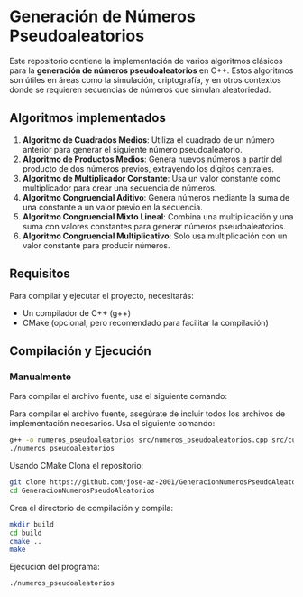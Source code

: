 # Generación de Números Pseudoaleatorios

Este repositorio contiene la implementación de varios algoritmos clásicos para la **generación de números pseudoaleatorios** en C++. Estos algoritmos son útiles en áreas como la simulación, criptografía, y en otros contextos donde se requieren secuencias de números que simulan aleatoriedad.

## Algoritmos implementados

1. **Algoritmo de Cuadrados Medios**: Utiliza el cuadrado de un número anterior para generar el siguiente número pseudoaleatorio.
2. **Algoritmo de Productos Medios**: Genera nuevos números a partir del producto de dos números previos, extrayendo los dígitos centrales.
3. **Algoritmo de Multiplicador Constante**: Usa un valor constante como multiplicador para crear una secuencia de números.
4. **Algoritmo Congruencial Aditivo**: Genera números mediante la suma de una constante a un valor previo en la secuencia.
5. **Algoritmo Congruencial Mixto Lineal**: Combina una multiplicación y una suma con valores constantes para generar números pseudoaleatorios.
6. **Algoritmo Congruencial Multiplicativo**: Solo usa multiplicación con un valor constante para producir números.

## Requisitos

Para compilar y ejecutar el proyecto, necesitarás:

- Un compilador de C++ (g++)
- CMake (opcional, pero recomendado para facilitar la compilación)

## Compilación y Ejecución

### Manualmente

Para compilar el archivo fuente, usa el siguiente comando:


Para compilar el archivo fuente, asegúrate de incluir todos los archivos de implementación necesarios. Usa el siguiente comando:

```bash
g++ -o numeros_pseudoaleatorios src/numeros_pseudoaleatorios.cpp src/cuadrados_medios.cpp src/productos_medios.cpp src/multiplicador_constante.cpp src/congruencial_aditivo.cpp src/congruencial_mixto.cpp src/congruencial_multiplicativo.cpp src/truncar_decimales.cpp
./numeros_pseudoaleatorios
```

Usando CMake
Clona el repositorio:
```bash
git clone https://github.com/jose-az-2001/GeneracionNumerosPseudoAleatorios.git
cd GeneracionNumerosPseudoAleatorios
```

Crea el directorio de compilación y compila:
```bash
mkdir build
cd build
cmake ..
make
```

Ejecucion del programa: 
```bash
./numeros_pseudoaleatorios
```
